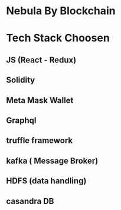 # Nebula By Blockchain
# Tech Stack Choosen 
## JS (React - Redux)
## Solidity
## Meta Mask Wallet
## Graphql
## truffle framework
## kafka ( Message Broker)
## HDFS (data handling)
## casandra DB
